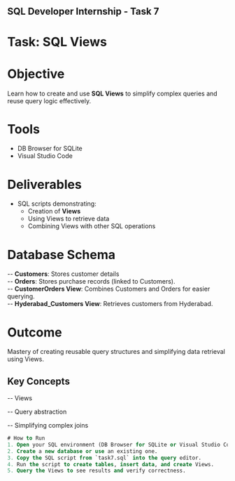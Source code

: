 ## SQL Developer Internship - Task 7

# Task: SQL Views

# Objective
Learn how to create and use **SQL Views** to simplify complex queries and reuse query logic effectively.

# Tools
- DB Browser for SQLite  
- Visual Studio Code  

# Deliverables
- SQL scripts demonstrating:
  - Creation of **Views**
  - Using Views to retrieve data
  - Combining Views with other SQL operations

# Database Schema
-- **Customers**: Stores customer details  
-- **Orders**: Stores purchase records (linked to Customers).  
-- **CustomerOrders View**: Combines Customers and Orders for easier querying.  
-- **Hyderabad_Customers View**: Retrieves customers from Hyderabad.

# Outcome
Mastery of creating reusable query structures and simplifying data retrieval using Views.

## Key Concepts
-- Views  

-- Query abstraction  

-- Simplifying complex joins  

```sql
# How to Run
1. Open your SQL environment (DB Browser for SQLite or Visual Studio Code).  
2. Create a new database or use an existing one.  
3. Copy the SQL script from `task7.sql` into the query editor.  
4. Run the script to create tables, insert data, and create Views.  
5. Query the Views to see results and verify correctness.

